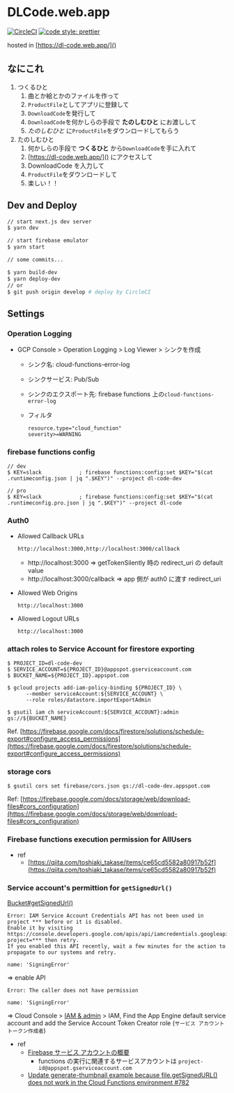 # DLCode.web.app

[![CircleCI](https://circleci.com/gh/TatsuyaYamamoto/dl-code.web.app/tree/develop.svg?style=svg)](https://circleci.com/gh/TatsuyaYamamoto/dl-code.web.app/tree/develop)
[![code style: prettier](https://img.shields.io/badge/code_style-prettier-ff69b4.svg?style=flat-square)](https://github.com/prettier/prettier)

hosted in [https://dl-code.web.app/]()

## なにこれ

1. つくるひと
   1. 曲とか絵とかのファイルを作って
   1. `ProductFile`としてアプリに登録して
   1. `DownloadCode`を発行して
   1. `DownloadCode`を何かしらの手段で **たのしむひと** にお渡しして
   1. _たのしむひと_ に`ProductFile`をダウンロードしてもらう
1. たのしむひと
   1. 何かしらの手段で **つくるひと** から`DownloadCode`を手に入れて
   1. [https://dl-code.web.app/]() にアクセスして
   1. DownloadCode を入力して
   1. `ProductFile`をダウンロードして
   1. 楽しい！！

## Dev and Deploy

```bash
// start next.js dev server
$ yarn dev

// start firebase emulator
$ yarn start

// some commits...

$ yarn build-dev
$ yarn deploy-dev
// or
$ git push origin develop # deploy by CircleCI

```

## Settings

### Operation Logging

- GCP Console > Operation Logging > Log Viewer > シンクを作成

  - シンク名: cloud-functions-error-log
  - シンクサービス: Pub/Sub
  - シンクのエクスポート先: firebase functions 上の`cloud-functions-error-log`
  - フィルタ

    ```
    resource.type="cloud_function"
    severity>=WARNING
    ```

### firebase functions config

```shell script
// dev
$ KEY=slack            ; firebase functions:config:set $KEY="$(cat .runtimeconfig.json | jq ".$KEY")" --project dl-code-dev
```

```shell script
// pro
$ KEY=slack            ; firebase functions:config:set $KEY="$(cat .runtimeconfig.pro.json | jq ".$KEY")" --project dl-code

```

### Auth0

- Allowed Callback URLs

  ```text
  http://localhost:3000,http://localhost:3000/callback
  ```

  - http://localhost:3000 => getTokenSilently 時の redirect_uri の default value
  - http://localhost:3000/callback => app 側が auth0 に渡す redirect_uri

- Allowed Web Origins

  ```text
  http://localhost:3000
  ```

- Allowed Logout URLs
  ```text
  http://localhost:3000
  ```

### attach roles to Service Account for firestore exporting

```shell script
$ PROJECT_ID=dl-code-dev
$ SERVICE_ACCOUNT=${PROJECT_ID}@appspot.gserviceaccount.com
$ BUCKET_NAME=${PROJECT_ID}.appspot.com

$ gcloud projects add-iam-policy-binding ${PROJECT_ID} \
      --member serviceAccount:${SERVICE_ACCOUNT} \
      --role roles/datastore.importExportAdmin

$ gsutil iam ch serviceAccount:${SERVICE_ACCOUNT}:admin gs://${BUCKET_NAME}
```

Ref. [https://firebase.google.com/docs/firestore/solutions/schedule-export#configure_access_permissions](https://firebase.google.com/docs/firestore/solutions/schedule-export#configure_access_permissions)

### storage cors

```shell script
$ gsutil cors set firebase/cors.json gs://dl-code-dev.appspot.com
```

Ref: [https://firebase.google.com/docs/storage/web/download-files#cors_configuration](https://firebase.google.com/docs/storage/web/download-files#cors_configuration)

### Firebase functions execution permission for AllUsers

- ref
  - [https://qiita.com/toshiaki_takase/items/ce65cd5582a80917b52f](https://qiita.com/toshiaki_takase/items/ce65cd5582a80917b52f)

### Service account's permittion for `getSignedUrl()`

[Bucket#getSignedUrl()](https://googleapis.dev/nodejs/storage/latest/Bucket.html#getSignedUrl)

```shell
Error: IAM Service Account Credentials API has not been used in project *** before or it is disabled.
Enable it by visiting https://console.developers.google.com/apis/api/iamcredentials.googleapis.com/overview?project=*** then retry.
If you enabled this API recently, wait a few minutes for the action to propagate to our systems and retry.

name: 'SigningError'
```

=> enable API

```shell
Error: The caller does not have permission

name: 'SigningError'
```

=> Cloud Console > [IAM & admin](https://console.cloud.google.com/iam-admin/iam) > IAM, Find the App Engine default service account and add the Service Account Token Creator role (`サービス アカウント トークン作成者`)

- ref
  - [Firebase サービス アカウントの概要](https://firebase.google.com/support/guides/service-accounts?hl=ja)
    - functions の実行に関連するサービスアカウントは `project-id@appspot.gserviceaccount.com`
  - [Update generate-thumbnail example because file.getSignedURL() does not work in the Cloud Functions environment #782](https://github.com/firebase/functions-samples/issues/782)
